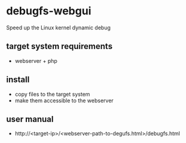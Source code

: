 # debugfs-webgui
Speed up the Linux kernel dynamic debug

## target system requirements
* webserver + php

## install
* copy files to the target system 
* make them accessible to the webserver

## user manual
* http://\<target-ip\>/\<webserver-path-to-degufs.html\>/debugfs.html